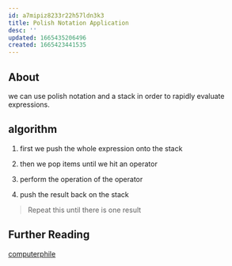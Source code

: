 ```yaml
---
id: a7mipiz8233r22h57ldn3k3
title: Polish Notation Application
desc: ''
updated: 1665435206496
created: 1665423441535
---
```


## About

we can use polish notation and a stack in order to rapidly evaluate expressions.

## algorithm

1. first we push the whole expression onto the stack

2. then we pop items until we hit an operator
3. perform the operation of the operator
4. push the result back on the stack

> Repeat this until there is one result

## Further Reading

[computerphile](https://duckduckgo.com/?q=why+use+reverse+polish+notation&atb=v346-6__&ia=web&iai=https%3A%2F%2Fwww.youtube.com%2Fwatch%3Fv%3D7ha78yWRDlE&pn=1)
